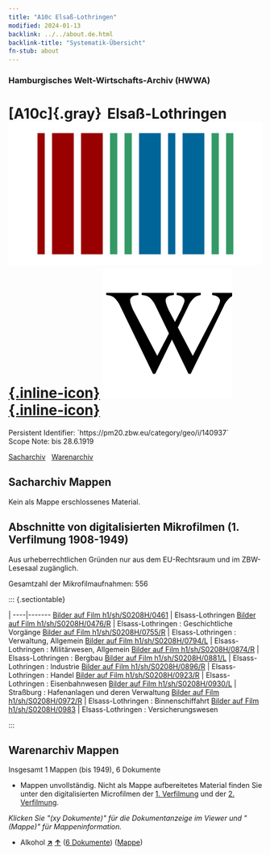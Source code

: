 ```yaml
---
title: "A10c Elsaß-Lothringen"
modified: 2024-01-13
backlink: ../../about.de.html
backlink-title: "Systematik-Übersicht"
fn-stub: about
---
```


### Hamburgisches Welt-Wirtschafts-Archiv (HWWA)

# [A10c]{.gray}&#8201; Elsaß-Lothringen &#160; [![Wikidata](/images/Wikidata-logo.svg "Wikidata"){.inline-icon}](http://www.wikidata.org/entity/Q155144) [![Wikipedia](/images/Wikipedia-W.svg "Wikipedia"){.inline-icon}](https://de.wikipedia.org/wiki/Reichsland_Elsa%C3%9F-Lothringen)

<div class="hint">Persistent Identifier: `https://pm20.zbw.eu/category/geo/i/140937`</div>

<div class="hint">
Scope Note: bis 28.6.1919
</div>


[Sacharchiv](#sacharchiv-mappen) &#160; [Warenarchiv](#warenarchiv-mappen)





## Sacharchiv Mappen








Kein als Mappe erschlossenes Material.



<a id="filmsections" />

## Abschnitte von digitalisierten Mikrofilmen (1. Verfilmung 1908-1949)

<p>Aus urheberrechtlichen Gründen nur aus dem EU-Rechtsraum und im ZBW-Lesesaal zugänglich.</p>


<p>Gesamtzahl der Mikrofilmaufnahmen: 556</p>





::: {.sectiontable}

 | 
----|-------
<a class="btn" href="https://pm20.zbw.eu/film/h1/sh/S0208H/0461" rel="nofollow">Bilder auf Film h1/sh/S0208H/0461</a> | Elsass-Lothringen
<a class="btn" href="https://pm20.zbw.eu/film/h1/sh/S0208H/0476/R" rel="nofollow">Bilder auf Film h1/sh/S0208H/0476/R</a> | Elsass-Lothringen : Geschichtliche Vorgänge
<a class="btn" href="https://pm20.zbw.eu/film/h1/sh/S0208H/0755/R" rel="nofollow">Bilder auf Film h1/sh/S0208H/0755/R</a> | Elsass-Lothringen : Verwaltung, Allgemein
<a class="btn" href="https://pm20.zbw.eu/film/h1/sh/S0208H/0794/L" rel="nofollow">Bilder auf Film h1/sh/S0208H/0794/L</a> | Elsass-Lothringen : Militärwesen, Allgemein
<a class="btn" href="https://pm20.zbw.eu/film/h1/sh/S0208H/0874/R" rel="nofollow">Bilder auf Film h1/sh/S0208H/0874/R</a> | Elsass-Lothringen : Bergbau
<a class="btn" href="https://pm20.zbw.eu/film/h1/sh/S0208H/0881/L" rel="nofollow">Bilder auf Film h1/sh/S0208H/0881/L</a> | Elsass-Lothringen : Industrie
<a class="btn" href="https://pm20.zbw.eu/film/h1/sh/S0208H/0896/R" rel="nofollow">Bilder auf Film h1/sh/S0208H/0896/R</a> | Elsass-Lothringen : Handel
<a class="btn" href="https://pm20.zbw.eu/film/h1/sh/S0208H/0923/R" rel="nofollow">Bilder auf Film h1/sh/S0208H/0923/R</a> | Elsass-Lothringen : Eisenbahnwesen
<a class="btn" href="https://pm20.zbw.eu/film/h1/sh/S0208H/0930/L" rel="nofollow">Bilder auf Film h1/sh/S0208H/0930/L</a> | Straßburg : Hafenanlagen und deren Verwaltung
<a class="btn" href="https://pm20.zbw.eu/film/h1/sh/S0208H/0972/R" rel="nofollow">Bilder auf Film h1/sh/S0208H/0972/R</a> | Elsass-Lothringen : Binnenschiffahrt
<a class="btn" href="https://pm20.zbw.eu/film/h1/sh/S0208H/0983" rel="nofollow">Bilder auf Film h1/sh/S0208H/0983</a> | Elsass-Lothringen : Versicherungswesen


:::














## Warenarchiv Mappen










Insgesamt 1 Mappen (bis 1949), 6 Dokumente
- Mappen unvollständig.  Nicht als Mappe aufbereitetes Material finden Sie
unter den digitalisierten Microfilmen der [1. Verfilmung](/film/h1_wa.de.html)
und der [2. Verfilmung](/film/h2_wa.de.html).

_Klicken Sie "(xy Dokumente)" für die Dokumentanzeige im Viewer und "(Mappe)" für Mappeninformation._



- Alkohol [**&nearr;**](../../../ware/i/141966/about.de.html "Alkohol (XXX in der ganzen Welt)") [**&uarr;**](../../../ware/about.de.html#PID20.02-Sp "Warensystematik") (<a href="https://pm20.zbw.eu/iiifview/folder/wa/141966,140937" title="über: Alkohol : Elsaß-Lothringen" target="_blank">6 Dokumente</a>) ([Mappe](../../../../folder/wa/1419xx/141966/1409xx/140937/about.de.html))




